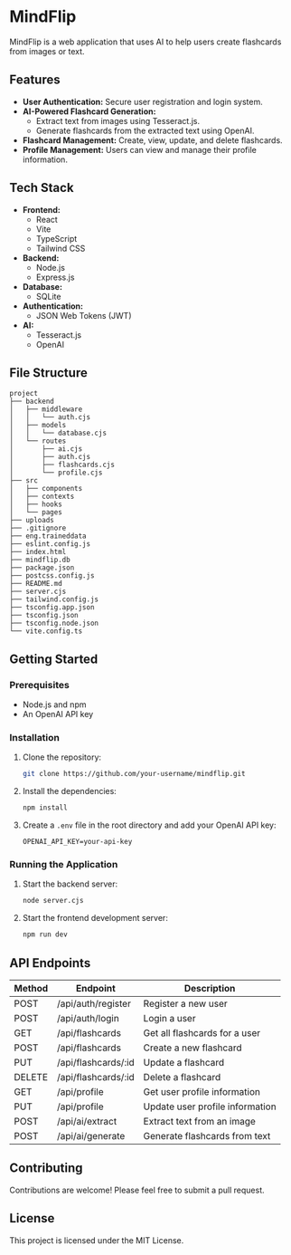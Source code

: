 # MindFlip

MindFlip is a web application that uses AI to help users create flashcards from images or text.

## Features

*   **User Authentication:** Secure user registration and login system.
*   **AI-Powered Flashcard Generation:**
    *   Extract text from images using Tesseract.js.
    *   Generate flashcards from the extracted text using OpenAI.
*   **Flashcard Management:** Create, view, update, and delete flashcards.
*   **Profile Management:** Users can view and manage their profile information.

## Tech Stack

*   **Frontend:**
    *   React
    *   Vite
    *   TypeScript
    *   Tailwind CSS
*   **Backend:**
    *   Node.js
    *   Express.js
*   **Database:**
    *   SQLite
*   **Authentication:**
    *   JSON Web Tokens (JWT)
*   **AI:**
    *   Tesseract.js
    *   OpenAI

## File Structure

```
project
├── backend
│   ├── middleware
│   │   └── auth.cjs
│   ├── models
│   │   └── database.cjs
│   └── routes
│       ├── ai.cjs
│       ├── auth.cjs
│       ├── flashcards.cjs
│       └── profile.cjs
├── src
│   ├── components
│   ├── contexts
│   ├── hooks
│   └── pages
├── uploads
├── .gitignore
├── eng.traineddata
├── eslint.config.js
├── index.html
├── mindflip.db
├── package.json
├── postcss.config.js
├── README.md
├── server.cjs
├── tailwind.config.js
├── tsconfig.app.json
├── tsconfig.json
├── tsconfig.node.json
└── vite.config.ts
```

## Getting Started

### Prerequisites

*   Node.js and npm
*   An OpenAI API key

### Installation

1.  Clone the repository:
    ```bash
    git clone https://github.com/your-username/mindflip.git
    ```
2.  Install the dependencies:
    ```bash
    npm install
    ```
3.  Create a `.env` file in the root directory and add your OpenAI API key:
    ```
    OPENAI_API_KEY=your-api-key
    ```

### Running the Application

1.  Start the backend server:
    ```bash
    node server.cjs
    ```
2.  Start the frontend development server:
    ```bash
    npm run dev
    ```

## API Endpoints

| Method | Endpoint           | Description                     |
| ------ | ------------------ | ------------------------------- |
| POST   | /api/auth/register | Register a new user             |
| POST   | /api/auth/login    | Login a user                    |
| GET    | /api/flashcards    | Get all flashcards for a user   |
| POST   | /api/flashcards    | Create a new flashcard          |
| PUT    | /api/flashcards/:id| Update a flashcard              |
| DELETE | /api/flashcards/:id| Delete a flashcard              |
| GET    | /api/profile       | Get user profile information    |
| PUT    | /api/profile       | Update user profile information |
| POST   | /api/ai/extract    | Extract text from an image      |
| POST   | /api/ai/generate   | Generate flashcards from text   |

## Contributing

Contributions are welcome! Please feel free to submit a pull request.

## License

This project is licensed under the MIT License.

